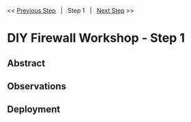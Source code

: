 << [Previous Step][Prev]&nbsp;&nbsp;&nbsp;|&nbsp;&nbsp;&nbsp;Step 1&nbsp;&nbsp;&nbsp;|&nbsp;&nbsp;&nbsp;[Next Step][Next] >> 

# DIY Firewall Workshop - Step 1

## Abstract

## Observations

## Deployment



<!--Link References-->
[Prev]: ./WorkshopStep0.md
[Next]: ./WorkshopStep2.md
